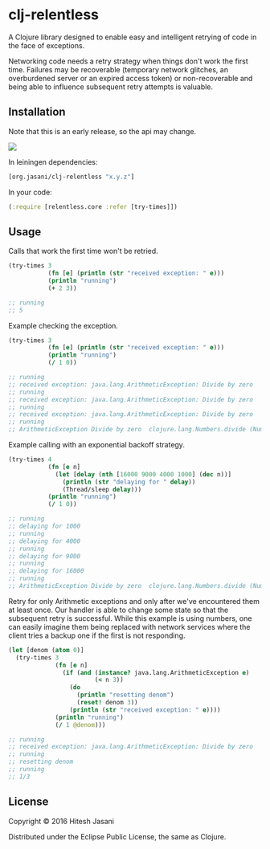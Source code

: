 # clj-relentless

A Clojure library designed to enable easy and intelligent retrying of
code in the face of exceptions.

Networking code needs a retry strategy when things don't work the
first time.  Failures may be recoverable (temporary network glitches,
an overburdened server or an expired access token) or non-recoverable
and being able to influence subsequent retry attempts is valuable.


## Installation

Note that this is an early release, so the api may change.

![](https://clojars.org/org.jasani/clj-relentless/latest-version.svg)

In leiningen dependencies:

```clojure
[org.jasani/clj-relentless "x.y.z"]
```

In your code:

```clojure
(:require [relentless.core :refer [try-times]])
```


## Usage

Calls that work the first time won't be retried.

```clojure
(try-times 3
           (fn [e] (println (str "received exception: " e)))
           (println "running")
           (+ 2 3))

;; running
;; 5
```

Example checking the exception.

```clojure
(try-times 3
           (fn [e] (println (str "received exception: " e)))
           (println "running")
           (/ 1 0))

;; running
;; received exception: java.lang.ArithmeticException: Divide by zero
;; running
;; received exception: java.lang.ArithmeticException: Divide by zero
;; running
;; received exception: java.lang.ArithmeticException: Divide by zero
;; running
;; ArithmeticException Divide by zero  clojure.lang.Numbers.divide (Numbers.java:158)
```

Example calling with an exponential backoff strategy.

```clojure
(try-times 4
           (fn [e n]
             (let [delay (nth [16000 9000 4000 1000] (dec n))]
               (println (str "delaying for " delay))
               (Thread/sleep delay)))
           (println "running")
           (/ 1 0))

;; running
;; delaying for 1000
;; running
;; delaying for 4000
;; running
;; delaying for 9000
;; running
;; delaying for 16000
;; running
;; ArithmeticException Divide by zero  clojure.lang.Numbers.divide (Numbers.java:158)
```

Retry for only Arithmetic exceptions and only after we've encountered
them at least once.  Our handler is able to change some state so that
the subsequent retry is successful.  While this example is using
numbers, one can easily imagine them being replaced with network
services where the client tries a backup one if the first is not
responding.

```clojure
(let [denom (atom 0)]
  (try-times 3
             (fn [e n]
               (if (and (instance? java.lang.ArithmeticException e)
                        (< n 3))
                 (do
                   (println "resetting denom")
                   (reset! denom 3))
                 (println (str "received exception: " e))))
             (println "running")
             (/ 1 @denom)))

;; running
;; received exception: java.lang.ArithmeticException: Divide by zero
;; running
;; resetting denom
;; running
;; 1/3
```

## License

Copyright © 2016 Hitesh Jasani

Distributed under the Eclipse Public License, the same as Clojure.

